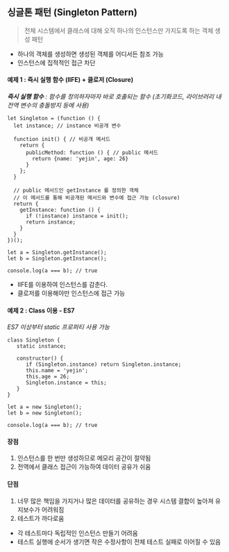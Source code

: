 ## **싱글톤 패턴 (Singleton Pattern)**

> 전체 시스템에서 클래스에 대해 오직 하나의 인스턴스만 가지도록 하는 객체 생성 패턴

-   하나의 객체를 생성하면 생성된 객체를 어디서든 참조 가능
-   인스턴스에 집적적인 접근 차단

#### **예제 1 : 즉시 실행 함수 (IIFE) + 클로저 (Closure)**

_**즉시 실행 함수** : 함수를 정의하자마자 바로 호출되는 함수_ _(초기화코드, 라이브러리 내 전역 변수의 충돌방지 등에 사용)_

```
let Singleton = (function () {
  let instance; // instance 비공개 변수

  function init() { // 비공개 메서드
    return {
      publicMethod: function () { // public 메서드
        return {name: 'yejin', age: 26}
      }
    };
  }

  // public 메서드인 getInstance 를 정의한 객체
  // 이 메서드를 통해 비공개된 메서드와 변수에 접근 가능 (closure)
  return {
    getInstance: function () {
      if (!instance) instance = init();
      return instance;
    }
  }
})();

let a = Singleton.getInstance();
let b = Singleton.getInstance();

console.log(a === b); // true
```

-   IIFE를 이용하여 인스턴스를 감춘다.
-   클로저를 이용해야만 인스턴스에 접근 가능

#### **예제 2 : Class 이용 - ES7**

_ES7 이상부터 static 프로퍼티 사용 가능_

```
class Singleton {
   static instance;

   constructor() {
      if (Singleton.instance) return Singleton.instance;
      this.name = 'yejin';
      this.age = 26;
      Singleton.instance = this;
   }
}

let a = new Singleton();
let b = new Singleton();

console.log(a === b); // true
```

#### **장점**

1.  인스턴스를 한 번만 생성하므로 메모리 공간이 절약됨
2.  전역에서 클래스 접근이 가능하여 데이터 공유가 쉬움

#### **단점**

1.  너무 많은 책임을 가지거나 많은 데이터를 공유하는 경우 시스템 결합이 높아져 유지보수가 어려워짐
2.  테스트가 까다로움
   -   각 테스트마다 독립적인 인스턴스 만들기 어려움
   -   테스트 실행에 순서가 생기면 작은 수정사항이 전체 테스트 실패로 이어질 수 있음